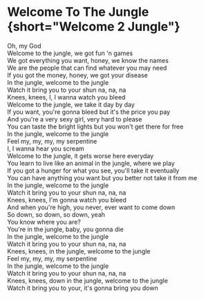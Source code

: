 # Welcome To The Jungle {short="Welcome 2 Jungle"}  

Oh, my God  
Welcome to the jungle, we got fun 'n games  
We got everything you want, honey, we know the names  
We are the people that can find whatever you may need  
If you got the money, honey, we got your disease  
In the jungle, welcome to the jungle  
Watch it bring you to your shun na, na, na  
Knees, knees, I, I wanna watch you bleed  
Welcome to the jungle, we take it day by day  
If you want, you're gonna bleed but it's the price you pay  
And you're a very sexy girl, very hard to please  
You can taste the bright lights but you won't get there for free  
In the jungle, welcome to the jungle  
Feel my, my, my, my serpentine  
I, I wanna hear you scream  
Welcome to the jungle, it gets worse here everyday  
You learn to live like an animal in the jungle, where we play  
If you got a hunger for what you see, you'll take it eventually  
You can have anything you want but you better not take it from me  
In the jungle, welcome to the jungle  
Watch it bring you to your shun na, na, na  
Knees, knees, I'm gonna watch you bleed  
And when you're high, you never, ever want to come down  
So down, so down, so down, yeah  
You know where you are?  
You're in the jungle, baby, you gonna die  
In the jungle, welcome to the jungle  
Watch it bring you to your shun na, na, na  
Knees, knees, in the jungle, welcome to the jungle  
Feel my, my, my, my serpentine  
In the jungle, welcome to the jungle  
Watch it bring you to your shun na, na, na  
Knees, knees, down in the jungle, welcome to the jungle  
Watch it bring you to your, it's gonna bring you down
